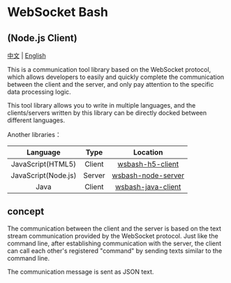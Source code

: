 # WebSocket Bash

## (Node.js Client)

[中文](README.md) | [English](README_eng.md)

This is a communication tool library based on the WebSocket protocol, which allows developers to easily and quickly complete the communication between the client and the server, and only pay attention to the specific data processing logic.

This tool library allows you to write in multiple languages, and the clients/servers written by this library can be directly docked between different languages.

Another libraries：

| Language | Type | Location |
| :-: | :-: | :-: |
| JavaScript(HTML5) | Client | [wsbash-h5-client](https://github.com/langyo/wsbash-h5-client) |
| JavaScript(Node.js) | Server | [wsbash-node-server](https://github.com/langyo/wsbash-node-server) |
| Java | Client | [wsbash-java-client](https://github.com/langyo/wsbash-java-client) |

## concept

The communication between the client and the server is based on the text stream communication provided by the WebSocket protocol. Just like the command line, after establishing communication with the server, the client can call each other's registered "command" by sending texts similar to the command line.

The communication message is sent as JSON text.
